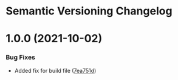 # Semantic Versioning Changelog

# 1.0.0 (2021-10-02)


### Bug Fixes

* Added fix for build file ([7ea751d](https://github.com/rayus007/DevelopmentFundamentalsII/commit/7ea751d505291a867ca46e4fea2d5225e00bfe63))
